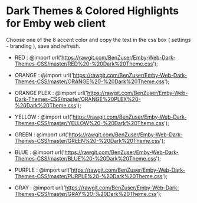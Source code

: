 # Dark Themes & Colored Highlights for Emby web client

Choose one of the 8 accent color and copy the text in the css box ( settings - branding ), save and refresh.

* RED         : @import url('https://rawgit.com/BenZuser/Emby-Web-Dark-Themes-CSS/master/RED%20-%20Dark%20Theme.css'); 

* ORANGE      : @import url('https://rawgit.com/BenZuser/Emby-Web-Dark-Themes-CSS/master/ORANGE%20-%20Dark%20Theme.css');

* ORANGE PLEX : @import url('https://rawgit.com/BenZuser/Emby-Web-Dark-Themes-CSS/master/ORANGE%20PLEX%20-%20Dark%20Theme.css');

* YELLOW      : @import url('https://rawgit.com/BenZuser/Emby-Web-Dark-Themes-CSS/master/YELLOW%20-%20Dark%20Theme.css'); 

* GREEN       : @import url('https://rawgit.com/BenZuser/Emby-Web-Dark-Themes-CSS/master/GREEN%20-%20Dark%20Theme.css');

* BLUE        : @import url('https://rawgit.com/BenZuser/Emby-Web-Dark-Themes-CSS/master/BLUE%20-%20Dark%20Theme.css');

* PURPLE      : @import url('https://rawgit.com/BenZuser/Emby-Web-Dark-Themes-CSS/master/PURPLE%20-%20Dark%20Theme.css'); 

* GRAY        : @import url('https://rawgit.com/BenZuser/Emby-Web-Dark-Themes-CSS/master/GRAY%20-%20Dark%20Theme.css');  
